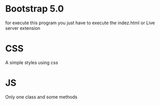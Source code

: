 # Bootstrap 5.0
for execute this program you just have to execute the indez.html or Live server extension

# CSS
A simple styles using css

# JS
Only one class and some methods 